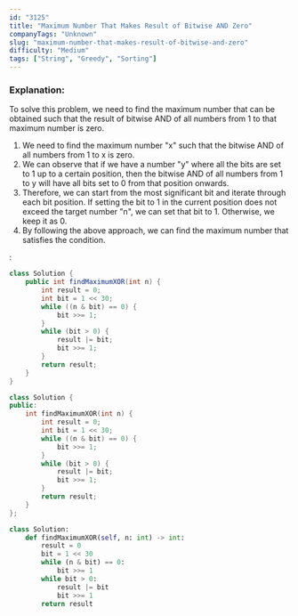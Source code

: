 ```yaml
---
id: "3125"
title: "Maximum Number That Makes Result of Bitwise AND Zero"
companyTags: "Unknown"
slug: "maximum-number-that-makes-result-of-bitwise-and-zero"
difficulty: "Medium"
tags: ["String", "Greedy", "Sorting"]
---
```


### Explanation:

To solve this problem, we need to find the maximum number that can be obtained such that the result of bitwise AND of all numbers from 1 to that maximum number is zero.

1. We need to find the maximum number "x" such that the bitwise AND of all numbers from 1 to x is zero.
2. We can observe that if we have a number "y" where all the bits are set to 1 up to a certain position, then the bitwise AND of all numbers from 1 to y will have all bits set to 0 from that position onwards.
3. Therefore, we can start from the most significant bit and iterate through each bit position. If setting the bit to 1 in the current position does not exceed the target number "n", we can set that bit to 1. Otherwise, we keep it as 0.
4. By following the above approach, we can find the maximum number that satisfies the condition.

:

```java
class Solution {
    public int findMaximumXOR(int n) {
        int result = 0;
        int bit = 1 << 30;
        while ((n & bit) == 0) {
            bit >>= 1;
        }
        while (bit > 0) {
            result |= bit;
            bit >>= 1;
        }
        return result;
    }
}
```

```cpp
class Solution {
public:
    int findMaximumXOR(int n) {
        int result = 0;
        int bit = 1 << 30;
        while ((n & bit) == 0) {
            bit >>= 1;
        }
        while (bit > 0) {
            result |= bit;
            bit >>= 1;
        }
        return result;
    }
};
```

```python
class Solution:
    def findMaximumXOR(self, n: int) -> int:
        result = 0
        bit = 1 << 30
        while (n & bit) == 0:
            bit >>= 1
        while bit > 0:
            result |= bit
            bit >>= 1
        return result
```